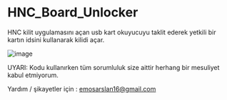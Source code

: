 # HNC_Board_Unlocker
HNC kilit uygulamasını açan usb kart okuyucuyu taklit ederek yetkili bir kartın idsini kullanarak kilidi açar. 


![image](https://user-images.githubusercontent.com/59098807/145899259-8a8c8a11-f267-46f0-8c46-049e5cbd8924.png)

UYARI: Kodu kullanırken tüm sorumluluk size aittir herhang bir mesuliyet kabul etmiyorum.

Yardım / şikayetler için : emosarslan16@gmail.com
